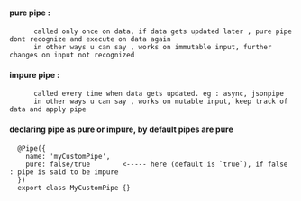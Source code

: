 #### pure pipe : 
      
          called only once on data, if data gets updated later , pure pipe dont recognize and execute on data again
          in other ways u can say , works on immutable input, further changes on input not recognized

#### impure pipe : 

          called every time when data gets updated. eg : async, jsonpipe
          in other ways u can say , works on mutable input, keep track of data and apply pipe


#### declaring pipe as pure or impure, by default pipes are pure

      @Pipe({
        name: 'myCustomPipe', 
        pure: false/true        <----- here (default is `true`), if false : pipe is said to be impure
      })
      export class MyCustomPipe {}
